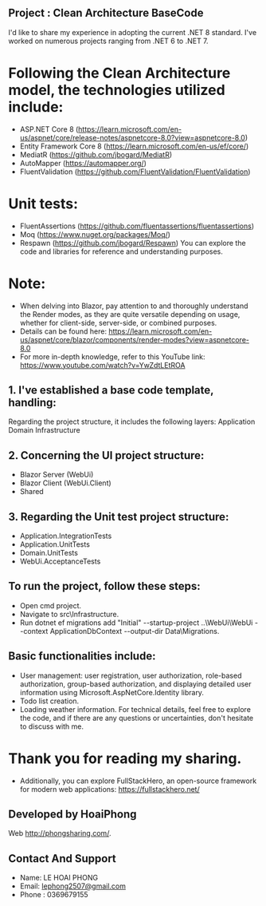## Project : Clean Architecture BaseCode
I'd like to share my experience in adopting the current .NET 8 standard. I've worked on numerous projects ranging from .NET 6 to .NET 7.
# Following the Clean Architecture model, the technologies utilized include:
- ASP.NET Core 8 (https://learn.microsoft.com/en-us/aspnet/core/release-notes/aspnetcore-8.0?view=aspnetcore-8.0)
- Entity Framework Core 8 (https://learn.microsoft.com/en-us/ef/core/)
- MediatR (https://github.com/jbogard/MediatR)
- AutoMapper (https://automapper.org/)
- FluentValidation (https://github.com/FluentValidation/FluentValidation)
# Unit tests:
- FluentAssertions (https://github.com/fluentassertions/fluentassertions)
- Moq (https://www.nuget.org/packages/Moq/)
- Respawn (https://github.com/jbogard/Respawn)
You can explore the code and libraries for reference and understanding purposes.
# Note: 
- When delving into Blazor, pay attention to and thoroughly understand the Render modes, as they are quite versatile depending on usage, whether for client-side, server-side, or combined purposes.
- Details can be found here: https://learn.microsoft.com/en-us/aspnet/core/blazor/components/render-modes?view=aspnetcore-8.0
- For more in-depth knowledge, refer to this YouTube link: https://www.youtube.com/watch?v=YwZdtLEtROA
## 1. I've established a base code template, handling:
Regarding the project structure, it includes the following layers:
Application
Domain
Infrastructure
## 2. Concerning the UI project structure:
+ Blazor Server (WebUi)
+ Blazor Client (WebUi.Client)
+ Shared
## 3. Regarding the Unit test project structure:
+ Application.IntegrationTests
+ Application.UnitTests
+ Domain.UnitTests
+ WebUi.AcceptanceTests
## To run the project, follow these steps:
- Open cmd project.
- Navigate to src\Infrastructure.
- Run dotnet ef migrations add "Initial" --startup-project ..\WebUi\WebUi --context ApplicationDbContext --output-dir Data\Migrations.
## Basic functionalities include:
+ User management: user registration, user authorization, role-based authorization, group-based authorization, and displaying detailed user information using Microsoft.AspNetCore.Identity library.
+ Todo list creation.
+ Loading weather information.
For technical details, feel free to explore the code, and if there are any questions or uncertainties, don't hesitate to discuss with me.
# Thank you for reading my sharing.
- Additionally, you can explore FullStackHero, an open-source framework for modern web applications: https://fullstackhero.net/

## Developed by HoaiPhong

Web http://phongsharing.com/.

## Contact And Support
- Name: LE HOAI PHONG
- Email: lephong2507@gmail.com
- Phone : 0369679155
